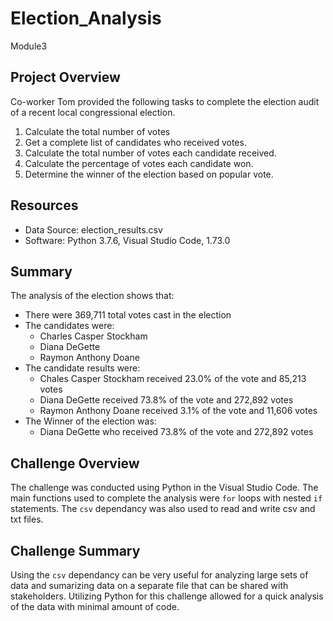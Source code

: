 # Election_Analysis
Module3

## Project Overview
Co-worker Tom provided the following tasks to complete the election audit of a recent local congressional election.

1. Calculate the total number of votes
2. Get a complete list of candidates who received votes.
3. Calculate the total number of votes each candidate received. 
4. Calculate the percentage of votes each candidate won. 
5. Determine the winner of the election based on popular vote.

## Resources
- Data Source: election_results.csv
- Software: Python 3.7.6, Visual Studio Code, 1.73.0

## Summary
The analysis of the election shows that:
- There were 369,711 total votes cast in the election
- The candidates were:
  - Charles Casper Stockham
  - Diana DeGette
  - Raymon Anthony Doane
- The candidate results were:
  - Chales Casper Stockham received 23.0% of the vote and 85,213 votes
  - Diana DeGette received 73.8% of the vote and 272,892 votes
  - Raymon Anthony Doane received 3.1% of the vote and 11,606 votes
- The Winner of the election was:
  - Diana DeGette who received 73.8% of the vote and 272,892 votes
  
## Challenge Overview
The challenge was conducted using Python in the Visual Studio Code. The main functions used to complete the analysis were `for` loops with nested `if` statements. The `csv` dependancy was also used to read and write csv and txt files. 

## Challenge Summary
Using the `csv` dependancy can be very useful for analyzing large sets of data and sumarizing data on a separate file that can be shared with stakeholders. Utilizing Python for this challenge allowed for a quick analysis of the data with minimal amount of code. 
